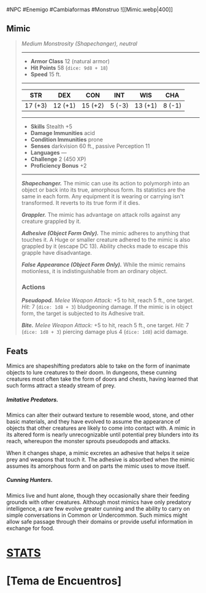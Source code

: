 #NPC #Enemigo #Cambiaformas #Monstruo 
![[Mimic.webp|400]]
## Mimic
>*Medium Monstrosity (Shapechanger), neutral*
>___
>- **Armor Class** 12 (natural armor)
>- **Hit Points** 58 (`dice: 9d8 + 18`)
>- **Speed** 15 ft.
>___
>|STR|DEX|CON|INT|WIS|CHA|
>|:---:|:---:|:---:|:---:|:---:|:---:|
>|17 (+3)|12 (+1)|15 (+2)|5 (-3)|13 (+1)|8 (-1)|
>___
>- **Skills** Stealth +5
>- **Damage Immunities** acid
>- **Condition Immunities** prone
>- **Senses** darkvision 60 ft., passive Perception 11
>- **Languages** —
>- **Challenge** 2 (450 XP)
>- **Proficiency Bonus** +2
>___
>***Shapechanger.*** The mimic can use its action to polymorph into an object or back into its true, amorphous form. Its statistics are the same in each form. Any equipment it is wearing or carrying isn't transformed. It reverts to its true form if it dies.  
>
>***Grappler.*** The mimic has advantage on attack rolls against any creature grappled by it.  
>
>***Adhesive (Object Form Only).*** The mimic adheres to anything that touches it. A Huge or smaller creature adhered to the mimic is also grappled by it (escape DC 13). Ability checks made to escape this grapple have disadvantage.  
>
>***False Appearance (Object Form Only).*** While the mimic remains motionless, it is indistinguishable from an ordinary object.  
>
>### Actions
>***Pseudopod.*** *Melee Weapon Attack:* +5 to hit, reach 5 ft., one target. *Hit:* 7 (`dice: 1d8 + 3`) bludgeoning damage. If the mimic is in object form, the target is subjected to its Adhesive trait.  
>
>***Bite.*** *Melee Weapon Attack:* +5 to hit, reach 5 ft., one target. *Hit:* 7 (`dice: 1d8 + 3`) piercing damage plus 4 (`dice: 1d8`) acid damage.

## Feats

Mimics are shapeshifting predators able to take on the form of inanimate objects to lure creatures to their doom. In dungeons, these cunning creatures most often take the form of doors and chests, having learned that such forms attract a steady stream of prey.
##### ***Imitative Predators.***
Mimics can alter their outward texture to resemble wood, stone, and other basic materials, and they have evolved to assume the appearance of objects that other creatures are likely to come into contact with. A mimic in its altered form is nearly unrecognizable until potential prey blunders into its reach, whereupon the monster sprouts pseudopods and attacks.

When it changes shape, a mimic excretes an adhesive that helps it seize prey and weapons that touch it. The adhesive is absorbed when the mimic assumes its amorphous form and on parts the mimic uses to move itself.
##### ***Cunning Hunters.***
Mimics live and hunt alone, though they occasionally share their feeding grounds with other creatures. Although most mimics have only predatory intelligence, a rare few evolve greater cunning and the ability to carry on simple conversations in Common or Undercommon. Such mimics might allow safe passage through their domains or provide useful information in exchange for food.
# [STATS](https://5e.tools/bestiary.html#mimic_mm)
# [Tema de Encuentros]